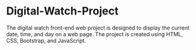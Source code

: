 # Digital-Watch-Project
The digital watch front-end web project is designed to display the current date, time, and day on a web page. The project is created using HTML, CSS, Bootstrap, and JavaScript. 
